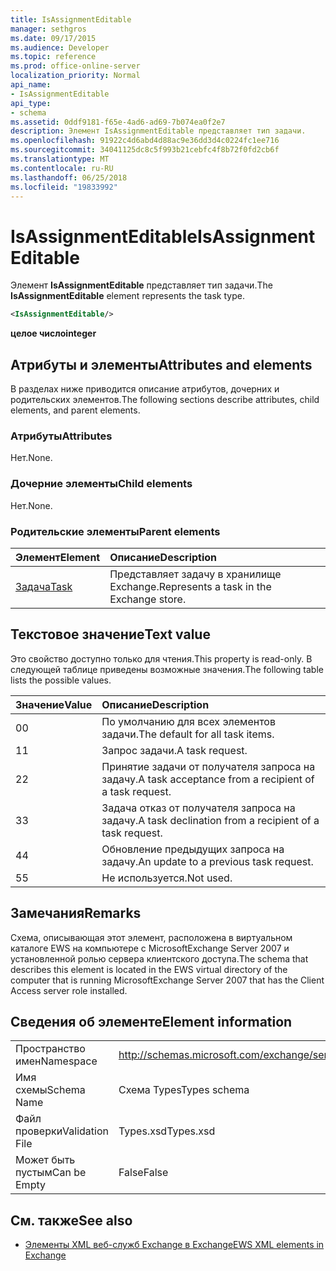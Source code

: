 ```yaml
---
title: IsAssignmentEditable
manager: sethgros
ms.date: 09/17/2015
ms.audience: Developer
ms.topic: reference
ms.prod: office-online-server
localization_priority: Normal
api_name:
- IsAssignmentEditable
api_type:
- schema
ms.assetid: 0ddf9181-f65e-4ad6-ad69-7b074ea0f2e7
description: Элемент IsAssignmentEditable представляет тип задачи.
ms.openlocfilehash: 91922c4d6abd4d88ac9e36dd3d4c0224fc1ee716
ms.sourcegitcommit: 34041125dc8c5f993b21cebfc4f8b72f0fd2cb6f
ms.translationtype: MT
ms.contentlocale: ru-RU
ms.lasthandoff: 06/25/2018
ms.locfileid: "19833992"
---
```

# <a name="isassignmenteditable"></a><span data-ttu-id="5755e-103">IsAssignmentEditable</span><span class="sxs-lookup"><span data-stu-id="5755e-103">IsAssignmentEditable</span></span>

<span data-ttu-id="5755e-104">Элемент **IsAssignmentEditable** представляет тип задачи.</span><span class="sxs-lookup"><span data-stu-id="5755e-104">The **IsAssignmentEditable** element represents the task type.</span></span> 
  
```xml
<IsAssignmentEditable/>
```

 <span data-ttu-id="5755e-105">**целое число**</span><span class="sxs-lookup"><span data-stu-id="5755e-105">**integer**</span></span>
## <a name="attributes-and-elements"></a><span data-ttu-id="5755e-106">Атрибуты и элементы</span><span class="sxs-lookup"><span data-stu-id="5755e-106">Attributes and elements</span></span>

<span data-ttu-id="5755e-107">В разделах ниже приводится описание атрибутов, дочерних и родительских элементов.</span><span class="sxs-lookup"><span data-stu-id="5755e-107">The following sections describe attributes, child elements, and parent elements.</span></span>
  
### <a name="attributes"></a><span data-ttu-id="5755e-108">Атрибуты</span><span class="sxs-lookup"><span data-stu-id="5755e-108">Attributes</span></span>

<span data-ttu-id="5755e-109">Нет.</span><span class="sxs-lookup"><span data-stu-id="5755e-109">None.</span></span>
  
### <a name="child-elements"></a><span data-ttu-id="5755e-110">Дочерние элементы</span><span class="sxs-lookup"><span data-stu-id="5755e-110">Child elements</span></span>

<span data-ttu-id="5755e-111">Нет.</span><span class="sxs-lookup"><span data-stu-id="5755e-111">None.</span></span>
  
### <a name="parent-elements"></a><span data-ttu-id="5755e-112">Родительские элементы</span><span class="sxs-lookup"><span data-stu-id="5755e-112">Parent elements</span></span>

|<span data-ttu-id="5755e-113">**Элемент**</span><span class="sxs-lookup"><span data-stu-id="5755e-113">**Element**</span></span>|<span data-ttu-id="5755e-114">**Описание**</span><span class="sxs-lookup"><span data-stu-id="5755e-114">**Description**</span></span>|
|:-----|:-----|
|[<span data-ttu-id="5755e-115">Задача</span><span class="sxs-lookup"><span data-stu-id="5755e-115">Task</span></span>](task.md) <br/> |<span data-ttu-id="5755e-116">Представляет задачу в хранилище Exchange.</span><span class="sxs-lookup"><span data-stu-id="5755e-116">Represents a task in the Exchange store.</span></span>  <br/> |
   
## <a name="text-value"></a><span data-ttu-id="5755e-117">Текстовое значение</span><span class="sxs-lookup"><span data-stu-id="5755e-117">Text value</span></span>

<span data-ttu-id="5755e-118">Это свойство доступно только для чтения.</span><span class="sxs-lookup"><span data-stu-id="5755e-118">This property is read-only.</span></span> <span data-ttu-id="5755e-119">В следующей таблице приведены возможные значения.</span><span class="sxs-lookup"><span data-stu-id="5755e-119">The following table lists the possible values.</span></span>
  
|<span data-ttu-id="5755e-120">**Значение**</span><span class="sxs-lookup"><span data-stu-id="5755e-120">**Value**</span></span>|<span data-ttu-id="5755e-121">**Описание**</span><span class="sxs-lookup"><span data-stu-id="5755e-121">**Description**</span></span>|
|:-----|:-----|
|<span data-ttu-id="5755e-122">0</span><span class="sxs-lookup"><span data-stu-id="5755e-122">0</span></span>  <br/> |<span data-ttu-id="5755e-123">По умолчанию для всех элементов задачи.</span><span class="sxs-lookup"><span data-stu-id="5755e-123">The default for all task items.</span></span>  <br/> |
|<span data-ttu-id="5755e-124">1</span><span class="sxs-lookup"><span data-stu-id="5755e-124">1</span></span>  <br/> |<span data-ttu-id="5755e-125">Запрос задачи.</span><span class="sxs-lookup"><span data-stu-id="5755e-125">A task request.</span></span>  <br/> |
|<span data-ttu-id="5755e-126">2</span><span class="sxs-lookup"><span data-stu-id="5755e-126">2</span></span>  <br/> |<span data-ttu-id="5755e-127">Принятие задачи от получателя запроса на задачу.</span><span class="sxs-lookup"><span data-stu-id="5755e-127">A task acceptance from a recipient of a task request.</span></span>  <br/> |
|<span data-ttu-id="5755e-128">3</span><span class="sxs-lookup"><span data-stu-id="5755e-128">3</span></span>  <br/> |<span data-ttu-id="5755e-129">Задача отказ от получателя запроса на задачу.</span><span class="sxs-lookup"><span data-stu-id="5755e-129">A task declination from a recipient of a task request.</span></span>  <br/> |
|<span data-ttu-id="5755e-130">4</span><span class="sxs-lookup"><span data-stu-id="5755e-130">4</span></span>  <br/> |<span data-ttu-id="5755e-131">Обновление предыдущих запроса на задачу.</span><span class="sxs-lookup"><span data-stu-id="5755e-131">An update to a previous task request.</span></span>  <br/> |
|<span data-ttu-id="5755e-132">5</span><span class="sxs-lookup"><span data-stu-id="5755e-132">5</span></span>  <br/> |<span data-ttu-id="5755e-133">Не используется.</span><span class="sxs-lookup"><span data-stu-id="5755e-133">Not used.</span></span>  <br/> |
   
## <a name="remarks"></a><span data-ttu-id="5755e-134">Замечания</span><span class="sxs-lookup"><span data-stu-id="5755e-134">Remarks</span></span>

<span data-ttu-id="5755e-135">Схема, описывающая этот элемент, расположена в виртуальном каталоге EWS на компьютере с MicrosoftExchange Server 2007 и установленной ролью сервера клиентского доступа.</span><span class="sxs-lookup"><span data-stu-id="5755e-135">The schema that describes this element is located in the EWS virtual directory of the computer that is running MicrosoftExchange Server 2007 that has the Client Access server role installed.</span></span>
  
## <a name="element-information"></a><span data-ttu-id="5755e-136">Сведения об элементе</span><span class="sxs-lookup"><span data-stu-id="5755e-136">Element information</span></span>

|||
|:-----|:-----|
|<span data-ttu-id="5755e-137">Пространство имен</span><span class="sxs-lookup"><span data-stu-id="5755e-137">Namespace</span></span>  <br/> |http://schemas.microsoft.com/exchange/services/2006/types  <br/> |
|<span data-ttu-id="5755e-138">Имя схемы</span><span class="sxs-lookup"><span data-stu-id="5755e-138">Schema Name</span></span>  <br/> |<span data-ttu-id="5755e-139">Схема Types</span><span class="sxs-lookup"><span data-stu-id="5755e-139">Types schema</span></span>  <br/> |
|<span data-ttu-id="5755e-140">Файл проверки</span><span class="sxs-lookup"><span data-stu-id="5755e-140">Validation File</span></span>  <br/> |<span data-ttu-id="5755e-141">Types.xsd</span><span class="sxs-lookup"><span data-stu-id="5755e-141">Types.xsd</span></span>  <br/> |
|<span data-ttu-id="5755e-142">Может быть пустым</span><span class="sxs-lookup"><span data-stu-id="5755e-142">Can be Empty</span></span>  <br/> |<span data-ttu-id="5755e-143">False</span><span class="sxs-lookup"><span data-stu-id="5755e-143">False</span></span>  <br/> |
   
## <a name="see-also"></a><span data-ttu-id="5755e-144">См. также</span><span class="sxs-lookup"><span data-stu-id="5755e-144">See also</span></span>



- [<span data-ttu-id="5755e-145">Элементы XML веб-служб Exchange в Exchange</span><span class="sxs-lookup"><span data-stu-id="5755e-145">EWS XML elements in Exchange</span></span>](ews-xml-elements-in-exchange.md)

